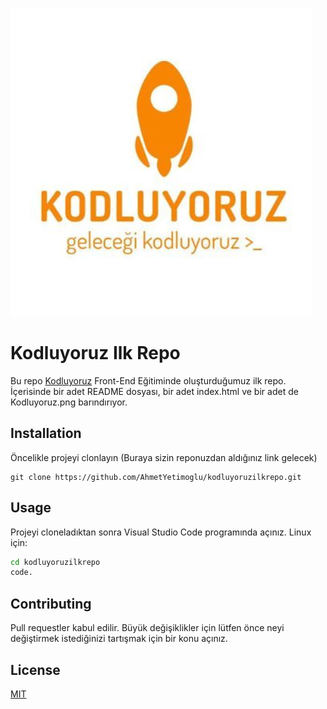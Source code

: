 ![Kodluyoruz Logo](Kodluyoruz.png)
# Kodluyoruz Ilk Repo
Bu repo [Kodluyoruz](https://www.kodluyoruz.org/) Front-End Eğitiminde oluşturduğumuz ilk repo. İçerisinde bir adet README dosyası, bir adet index.html ve bir adet de Kodluyoruz.png barındırıyor.
## Installation
Öncelikle projeyi clonlayın (Buraya sizin reponuzdan aldığınız link gelecek)
```git
git clone https://github.com/AhmetYetimoglu/kodluyoruzilkrepo.git
```
## Usage
Projeyi cloneladıktan sonra Visual Studio Code programında açınız.
Linux için:
```bash
cd kodluyoruzilkrepo
code.
```
## Contributing
Pull requestler kabul edilir.  Büyük değişiklikler için lütfen önce neyi değiştirmek istediğinizi tartışmak için bir konu açınız.
## License
[MIT](https://github.com/AhmetYetimoglu/kodluyoruzilkrepo/blob/main/LICENSE)